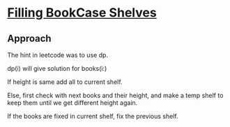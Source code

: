# [Filling BookCase Shelves](https://leetcode.com/problems/filling-bookcase-shelves/)

## Approach

The hint in leetcode was to use dp.

dp(i) will give solution for books(i:)

If height is same add all to current shelf.

Else, first check with next books and their height, and make a temp shelf to keep them until we get different height again.

If the books are fixed in current shelf, fix the previous shelf.

